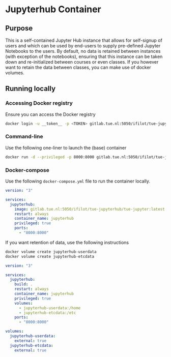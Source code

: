# Jupyterhub Container

## Purpose

This is a self-contained Jupyter Hub instance that allows for self-signup of users and which
can be used by end-users to supply pre-defined Jupyter Notebooks to the users. By default,
no data is retained between instances (with exception of the notebooks), ensuring that
this instance can be taken down and re-initialized between courses or even classes. If you 
however want to retain the data between classes, you can make use of docker volumes.

## Running locally

### Accessing Docker registry

Ensure you can access the Docker registry

```bash
docker login -u __token__ -p <TOKEN> gitlab.tue.nl:5050/ifilot/tue-jupyterhub
```

### Command-line

Use the following one-liner to launch the (base) container

```bash
docker run -d --privileged -p 8000:8000 gitlab.tue.nl:5050/ifilot/tue-jupyterhub/tue-jupyter:latest
```

### Docker-compose

Use the following `docker-compose.yml` file to run the container locally.

```yaml
version: "3"

services:
  jupyterhub:
    image: gitlab.tue.nl:5050/ifilot/tue-jupyterhub/tue-jupyter:latest
    restart: always
    container_name: jupyterhub
    privileged: true
    ports:
      - "8000:8000"
```

If you want retention of data, use the following instructions

```bash
docker volume create jupyterhub-userdata
docker volume create jupyterhub-etcdata
```

```yaml
version: "3"

services:
  jupyterhub:
    build: .
    restart: always
    container_name: jupyterhub
    privileged: true
    volumes:
      - jupyterhub-userdata:/home
      - jupyterhub-etcdata:/etc
    ports:
      - "8000:8000"

volumes:
  jupyterhub-userdata:
    external: true
  jupyterhub-etcdata:
    external: true
```